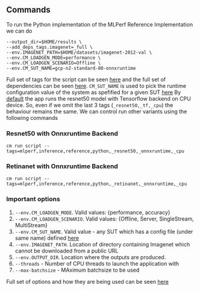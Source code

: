 ## Commands
To run the Python implementation of the MLPerf Reference Implementation we can do
``` cm run script --tags=app,mlperf,inference,reference,python,_resnet50,_tf,_cpu \
--output_dir=$HOME/results \
--add_deps_tags.imagenet=_full \
--env.IMAGENET_PATH=$HOME/datasets/imagenet-2012-val \
--env.CM_LOADGEN_MODE=performance \
--env.CM_LOADGEN_SCENARIO=Offline \
--env.CM_SUT_NAME=gcp-n2-standard-80-onnxruntime
```

Full set of tags for the script can be seen [here](https://github.com/arjunsuresh/ck/blob/master/cm-mlops/script/app-mlperf-inference-vision-reference/_cm.json#L191)
and the full set of dependencies can be seen [here](https://github.com/arjunsuresh/ck/blob/master/cm-mlops/script/app-mlperf-inference-vision-reference/_cm.json#L5).
`CM_SUT_NAME` is used to pick the runtime configuration value of the system as spefified for a given SUT [here](https://github.com/arjunsuresh/ck/tree/master/cm-mlops/script/get-sut-mlc-configs)
By [default](https://github.com/arjunsuresh/ck/blob/master/cm-mlops/script/app-mlperf-inference-vision-reference/_cm.json#L161) the app runs the resnet50 model with Tensorflow backend on CPU device.
So, even if we omit the last 3 tags (`_resnet50,_tf,_cpu`) the behaviour remains the same. 
We can control run other variants using the following commands

### Resnet50 with Onnxruntime Backend
``` 
cm run script --tags=mlperf,inference,reference,python,_resnet50,_onnxruntime,_cpu
```

### Retinanet with Onnxruntime Backend
``` 
cm run script --tags=mlperf,inference,reference,python,_retinanet,_onnxruntime,_cpu
```
### Important options
1. `--env.CM_LOADGEN_MODE`. Valid values: {performance, accuracy}
2. `--env.CM_LOADGEN_SCENARIO`. Valid values: {Offline, Server, SingleStream, MultiStream}
3. `--env.CM_SUT_NAME`. Valid value - any SUT which has a config file (under same name) defined [here](https://github.com/arjunsuresh/ck/tree/master/cm-mlops/script/get-sut-mlc-configs/configs)
4. `--env.IMAGENET_PATH`. Location of directory containing Imagenet which cannot be downloaded from a public URL
5. `--env.OUTPUT_DIR`. Location where the outputs are produced.
6. `--threads` - Number of CPU threads to launch the application with
7. `--max-batchsize` - MAximum batchsize to be used

Full set of options and how they are being used can be seen [here](https://github.com/arjunsuresh/ck/blob/master/cm-mlops/script/app-mlperf-inference-vision-reference/customize.py#L6)
